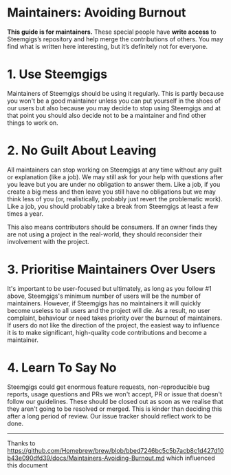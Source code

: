 # Maintainers: Avoiding Burnout
**This guide is for maintainers.** These special people have **write
access** to Steemgigs’s repository and help merge the contributions of
others. You may find what is written here interesting, but it’s
definitely not for everyone.

# 1. Use Steemgigs

Maintainers of Steemgigs should be using it regularly. This is partly because
you won't be a good maintainer unless you can put yourself in the shoes of our
users but also because you may decide to stop using Steemgigs and at that point
you should also decide not to be a maintainer and find other things to work on.

# 2. No Guilt About Leaving

All maintainers can stop working on Steemgigs at any time without any guilt or
explanation (like a job). We may still ask for your help with questions after
you leave but you are under no obligation to answer them. Like a job, if you
create a big mess and then leave you still have no obligations but we may think
less of you (or, realistically, probably just revert the problematic work).
Like a job, you should probably take a break from Steemgigs at least a few times
a year.

This also means contributors should be consumers. If an owner finds they are
not using a project in the real-world, they should reconsider their involvement
with the project.

# 3. Prioritise Maintainers Over Users

It's important to be user-focused but ultimately, as long as you follow #1
above, Steemgigs's minimum number of users will be the number of maintainers.
However, if Steemgigs has no maintainers it will quickly become useless to all
users and the project will die. As a result, no user complaint, behaviour or
need takes priority over the burnout of maintainers. If users do not like the
direction of the project, the easiest way to influence it is to make
significant, high-quality code contributions and become a maintainer.

# 4. Learn To Say No

Steemgigs could get enormous feature requests, non-reproducible bug reports, usage
questions and PRs we won't accept, PR or issue that doesn't follow our guidelines. These should be closed out as soon as we
realise that they aren't going to be resolved or merged. This is kinder than
deciding this after a long period of review. Our issue tracker should reflect
work to be done.

---

Thanks to https://github.com/Homebrew/brew/blob/bbed7246bc5c5b7acb8c1d427d10b43e090dfd39/docs/Maintainers-Avoiding-Burnout.md 
which influenced this document
